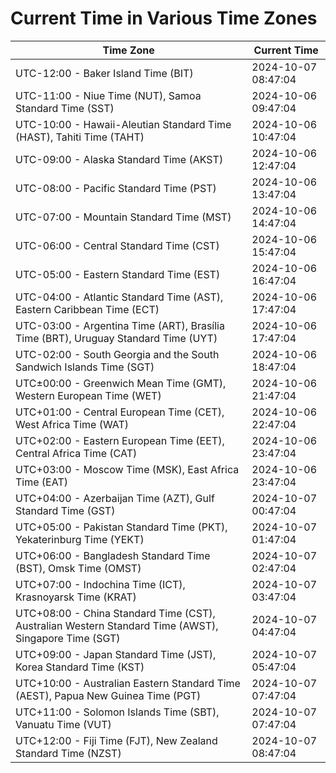 # Current Time in Various Time Zones

| Time Zone | Current Time |
|-----------|--------------|
| UTC-12:00 - Baker Island Time (BIT) | 2024-10-07 08:47:04 |
| UTC-11:00 - Niue Time (NUT), Samoa Standard Time (SST) | 2024-10-06 09:47:04 |
| UTC-10:00 - Hawaii-Aleutian Standard Time (HAST), Tahiti Time (TAHT) | 2024-10-06 10:47:04 |
| UTC-09:00 - Alaska Standard Time (AKST) | 2024-10-06 12:47:04 |
| UTC-08:00 - Pacific Standard Time (PST) | 2024-10-06 13:47:04 |
| UTC-07:00 - Mountain Standard Time (MST) | 2024-10-06 14:47:04 |
| UTC-06:00 - Central Standard Time (CST) | 2024-10-06 15:47:04 |
| UTC-05:00 - Eastern Standard Time (EST) | 2024-10-06 16:47:04 |
| UTC-04:00 - Atlantic Standard Time (AST), Eastern Caribbean Time (ECT) | 2024-10-06 17:47:04 |
| UTC-03:00 - Argentina Time (ART), Brasília Time (BRT), Uruguay Standard Time (UYT) | 2024-10-06 17:47:04 |
| UTC-02:00 - South Georgia and the South Sandwich Islands Time (SGT) | 2024-10-06 18:47:04 |
| UTC±00:00 - Greenwich Mean Time (GMT), Western European Time (WET) | 2024-10-06 21:47:04 |
| UTC+01:00 - Central European Time (CET), West Africa Time (WAT) | 2024-10-06 22:47:04 |
| UTC+02:00 - Eastern European Time (EET), Central Africa Time (CAT) | 2024-10-06 23:47:04 |
| UTC+03:00 - Moscow Time (MSK), East Africa Time (EAT) | 2024-10-06 23:47:04 |
| UTC+04:00 - Azerbaijan Time (AZT), Gulf Standard Time (GST) | 2024-10-07 00:47:04 |
| UTC+05:00 - Pakistan Standard Time (PKT), Yekaterinburg Time (YEKT) | 2024-10-07 01:47:04 |
| UTC+06:00 - Bangladesh Standard Time (BST), Omsk Time (OMST) | 2024-10-07 02:47:04 |
| UTC+07:00 - Indochina Time (ICT), Krasnoyarsk Time (KRAT) | 2024-10-07 03:47:04 |
| UTC+08:00 - China Standard Time (CST), Australian Western Standard Time (AWST), Singapore Time (SGT) | 2024-10-07 04:47:04 |
| UTC+09:00 - Japan Standard Time (JST), Korea Standard Time (KST) | 2024-10-07 05:47:04 |
| UTC+10:00 - Australian Eastern Standard Time (AEST), Papua New Guinea Time (PGT) | 2024-10-07 07:47:04 |
| UTC+11:00 - Solomon Islands Time (SBT), Vanuatu Time (VUT) | 2024-10-07 07:47:04 |
| UTC+12:00 - Fiji Time (FJT), New Zealand Standard Time (NZST) | 2024-10-07 08:47:04 |
